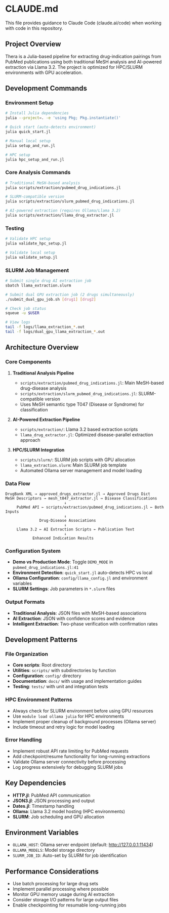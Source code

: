 # CLAUDE.md

This file provides guidance to Claude Code (claude.ai/code) when working with code in this repository.

## Project Overview

Thera is a Julia-based pipeline for extracting drug-indication pairings from PubMed publications using both traditional MeSH analysis and AI-powered extraction via Llama 3.2. The project is optimized for HPC/SLURM environments with GPU acceleration.

## Development Commands

### Environment Setup
```bash
# Install Julia dependencies
julia --project=. -e 'using Pkg; Pkg.instantiate()'

# Quick start (auto-detects environment)
julia quick_start.jl

# Manual local setup
julia setup_and_run.jl

# HPC setup
julia hpc_setup_and_run.jl
```

### Core Analysis Commands
```bash
# Traditional MeSH-based analysis
julia scripts/extraction/pubmed_drug_indications.jl

# SLURM-compatible version
julia scripts/extraction/slurm_pubmed_drug_indications.jl

# AI-powered extraction (requires Ollama/Llama 3.2)
julia scripts/extraction/llama_drug_extractor.jl
```

### Testing
```bash
# Validate HPC setup
julia validate_hpc_setup.jl

# Validate local setup  
julia validate_setup.jl
```

### SLURM Job Management
```bash
# Submit single drug AI extraction job
sbatch llama_extraction.slurm

# Submit dual GPU extraction job (2 drugs simultaneously)
./submit_dual_gpu_job.sh [drug1] [drug2]

# Check job status
squeue -u $USER

# View logs
tail -f logs/llama_extraction_*.out
tail -f logs/dual_gpu_llama_extraction_*.out
```

## Architecture Overview

### Core Components

1. **Traditional Analysis Pipeline**
   - `scripts/extraction/pubmed_drug_indications.jl`: Main MeSH-based drug-disease analysis
   - `scripts/extraction/slurm_pubmed_drug_indications.jl`: SLURM-compatible version
   - Uses MeSH semantic type T047 (Disease or Syndrome) for classification

2. **AI-Powered Extraction Pipeline**
   - `scripts/extraction/`: Llama 3.2 based extraction scripts
   - `llama_drug_extractor.jl`: Optimized disease-parallel extraction approach

3. **HPC/SLURM Integration**
   - `scripts/slurm/`: SLURM job scripts with GPU allocation
   - `llama_extraction.slurm`: Main SLURM job template
   - Automated Ollama server management and model loading

### Data Flow

```
DrugBank XML → approved_drugs_extractor.jl → Approved Drugs Dict
MeSH Descriptors → mesh_t047_extractor.jl → Disease Classifications
                          ↓
     PubMed API ← scripts/extraction/pubmed_drug_indications.jl ← Both Inputs
                          ↓
               Drug-Disease Associations
                          ↓
     Llama 3.2 ← AI Extraction Scripts ← Publication Text
                          ↓
            Enhanced Indication Results
```

### Configuration System

- **Demo vs Production Mode**: Toggle `DEMO_MODE` in `pubmed_drug_indications.jl:41`
- **Environment Detection**: `quick_start.jl` auto-detects HPC vs local
- **Ollama Configuration**: `config/llama_config.jl` and environment variables
- **SLURM Settings**: Job parameters in `*.slurm` files

### Output Formats

- **Traditional Analysis**: JSON files with MeSH-based associations
- **AI Extraction**: JSON with confidence scores and evidence
- **Intelligent Extraction**: Two-phase verification with confirmation rates

## Development Patterns

### File Organization
- **Core scripts**: Root directory
- **Utilities**: `scripts/` with subdirectories by function
- **Configuration**: `config/` directory
- **Documentation**: `docs/` with usage and implementation guides
- **Testing**: `tests/` with unit and integration tests

### HPC Environment Patterns
- Always check for SLURM environment before using GPU resources
- Use `module load ollama julia` for HPC environments
- Implement proper cleanup of background processes (Ollama server)
- Include timeout and retry logic for model loading

### Error Handling
- Implement robust API rate limiting for PubMed requests
- Add checkpoint/resume functionality for long-running extractions
- Validate Ollama server connectivity before processing
- Log progress extensively for debugging SLURM jobs

## Key Dependencies

- **HTTP.jl**: PubMed API communication
- **JSON3.jl**: JSON processing and output
- **Dates.jl**: Timestamp handling
- **Ollama**: Llama 3.2 model hosting (HPC environments)
- **SLURM**: Job scheduling and GPU allocation

## Environment Variables

- `OLLAMA_HOST`: Ollama server endpoint (default: http://127.0.0.1:11434)
- `OLLAMA_MODELS`: Model storage directory
- `SLURM_JOB_ID`: Auto-set by SLURM for job identification

## Performance Considerations

- Use batch processing for large drug sets
- Implement parallel processing where possible
- Monitor GPU memory usage during AI extraction
- Consider storage I/O patterns for large output files
- Enable checkpointing for resumable long-running jobs